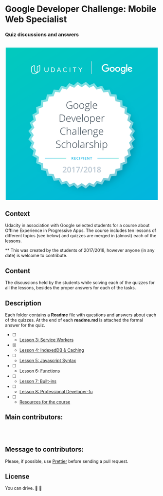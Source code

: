 # Google Developer Challenge: Mobile Web Specialist
<p align="center"> 
   <h3>Quiz discussions and answers</h3>
</p>
<p align="center"> 
  <br>
  <img width="500" src="Google-Dev-EMEA-Badge.png" alt="Badge given to the chosen
  students">
  <br>
</p>

## Context
Udacity in association with Google selected students for a course about Offline Experience 
in Progressive Apps. The course includes ten lessons of different topics (see below) and 
quizzes are merged in (almost) each of the lessons.

** This was created by the students of 2017/2018, however anyone (in any date) is welcome to contribute.

## Content
The discussions held by the students while 
solving each of the quizzes for all the lessons, besides the proper answers for each 
of the tasks. 

## Description
Each folder contains a **Readme** file with questions and answers about each 
of the quizzes. At the end of each **readme.md** is attached the formal answer for the quiz. 

- [ ] - [Lesson 3: Service Workers](service_worker/readme.md)
- [x] - [Lesson 4: IndexedDB & Caching](indexedDB/readme.md)
- [ ] - [Lesson 5: Javascript Syntax](javascript_syntax/readme.md)
- [ ] - [Lesson 6: Functions](functions/readme.md)
- [ ] - [Lesson 7: Built-ins](built_ins/readme.md)
- [ ] - [Lesson 8: Professional Developer-fu](professional_developer_fu/readme.md)
- [ ] - [Resources for the course](https://github.com/DomanskaGrzyb/awesome-google-mobile-web-challenge-links-2017)

## Main contributors:
  <br>
  <br>

## Message to contributors:
Please, if possible, use [Prettier](https://prettier.io/) before sending a pull request.

## License
You can drive. :blue_car: :car: 
